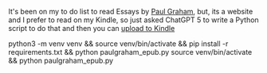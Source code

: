 It's been on my to do list to read Essays by [Paul Graham](https://paulgraham.com/articles.html), but, its a website and I prefer to read on my Kindle, so just asked ChatGPT 5 to write a Python script to do that and then you can [upload to Kindle](https://www.amazon.com/sendtokindle)


python3 -m venv venv && source venv/bin/activate && pip install -r requirements.txt && python paulgraham_epub.py
source venv/bin/activate && python paulgraham_epub.py


